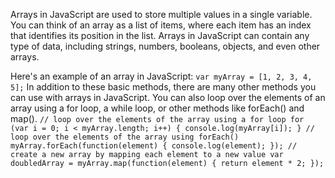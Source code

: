 Arrays in JavaScript are used to store multiple values in a single variable. You can think of an array as a list of items, where each item has an index that identifies its position in the list. Arrays in JavaScript can contain any type of data, including strings, numbers, booleans, objects, and even other arrays.

Here's an example of an array in JavaScript:
`
var myArray = [1, 2, 3, 4, 5];
`
In addition to these basic methods, there are many other methods you can use with arrays in JavaScript. You can also loop over the elements of an array using a for loop, a while loop, or other methods like forEach() and map().
`
// loop over the elements of the array using a for loop
for (var i = 0; i < myArray.length; i++) {
  console.log(myArray[i]);
}
// loop over the elements of the array using forEach()
myArray.forEach(function(element) {
  console.log(element);
});
// create a new array by mapping each element to a new value
var doubledArray = myArray.map(function(element) {
  return element * 2;
});
`
